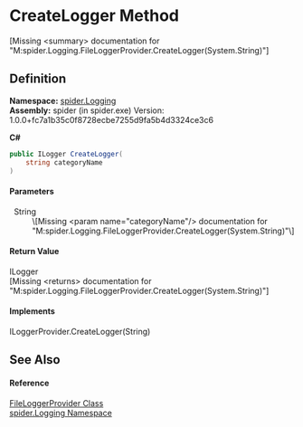 # CreateLogger Method


\[Missing &lt;summary&gt; documentation for "M:spider.Logging.FileLoggerProvider.CreateLogger(System.String)"\]



## Definition
**Namespace:** <a href="025fefbc-de74-8290-81fc-7e83b8983331">spider.Logging</a>  
**Assembly:** spider (in spider.exe) Version: 1.0.0+fc7a1b35c0f8728ecbe7255d9fa5b4d3324ce3c6

**C#**
``` C#
public ILogger CreateLogger(
	string categoryName
)
```



#### Parameters
<dl><dt>  String</dt><dd>\[Missing &lt;param name="categoryName"/&gt; documentation for "M:spider.Logging.FileLoggerProvider.CreateLogger(System.String)"\]</dd></dl>

#### Return Value
ILogger  
\[Missing &lt;returns&gt; documentation for "M:spider.Logging.FileLoggerProvider.CreateLogger(System.String)"\]

#### Implements
ILoggerProvider.CreateLogger(String)  


## See Also


#### Reference
<a href="766254ba-0650-100f-fc12-5c57425cae26">FileLoggerProvider Class</a>  
<a href="025fefbc-de74-8290-81fc-7e83b8983331">spider.Logging Namespace</a>  
